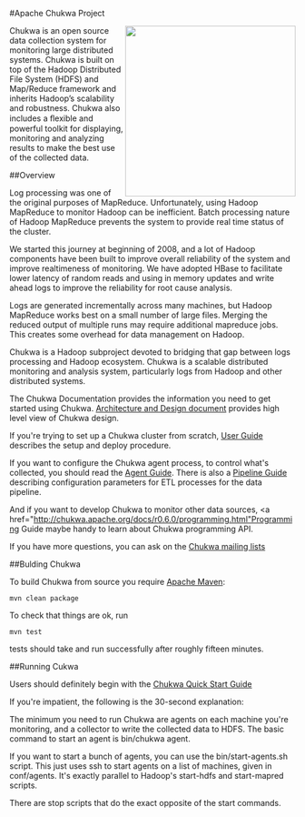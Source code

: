#Apache Chukwa Project

<img src="http://chukwa.apache.org/images/chukwa_logo_small.jpg" align="right" width="300" />

Chukwa is an open source data collection system for monitoring large distributed systems. 
Chukwa is built on top of the Hadoop Distributed File System (HDFS) and Map/Reduce 
framework and inherits Hadoop’s scalability and robustness. Chukwa also includes a 
ﬂexible and powerful toolkit for displaying, monitoring and analyzing results to 
make the best use of the collected data. 

##Overview

Log processing was one of the original purposes of MapReduce. Unfortunately, using 
Hadoop MapReduce to monitor Hadoop can be inefficient. Batch processing nature of 
Hadoop MapReduce prevents the system to provide real time status of the cluster.

We started this journey at beginning of 2008, and a lot of Hadoop components have 
been built to improve overall reliability of the system and improve realtimeness of 
monitoring. We have adopted HBase to facilitate lower latency of random reads and 
using in memory updates and write ahead logs to improve the reliability for root 
cause analysis.

Logs are generated incrementally across many machines, but Hadoop MapReduce works 
best on a small number of large files. Merging the reduced output of multiple runs 
may require additional mapreduce jobs. This creates some overhead for data management 
on Hadoop.

Chukwa is a Hadoop subproject devoted to bridging that gap between logs processing 
and Hadoop ecosystem. Chukwa is a scalable distributed monitoring and analysis system, 
particularly logs from Hadoop and other distributed systems.

The Chukwa Documentation provides the information you need to get started using 
Chukwa. <a href="http://chukwa.apache.org/docs/r0.6.0/design.html">Architecture and 
Design document</a> provides high level view of Chukwa design.

If you're trying to set up a Chukwa cluster from scratch, 
<a href="http://chukwa.apache.org/docs/r0.6.0/user.html">User Guide</a> describes the 
setup and deploy procedure.

If you want to configure the Chukwa agent process, to control what's collected, you 
should read the <a href="http://chukwa.apache.org/docs/r0.6.0/agent.html">Agent Guide</a>. 
There is also a <a href="http://chukwa.apache.org/docs/r0.6.0/pipeline.html">Pipeline Guide</a> 
describing configuration parameters for ETL processes for the data pipeline.

And if you want to develop Chukwa to monitor other data sources, 
<a href="http://chukwa.apache.org/docs/r0.6.0/programming.html"Programming Guide</a> 
maybe handy to learn about Chukwa programming API.

If you have more questions, you can ask on the 
<a href="http://chukwa.apache.org/mail-lists.html">Chukwa mailing lists</a>

##Bulding Chukwa

To build Chukwa from source you require <a href="http://maven.apache.org">Apache Maven</a>:
```
mvn clean package
```
To check that things are ok, run 
```
mvn test
```
tests should take and run successfully after roughly fifteen minutes.

##Running Cukwa

Users should definitely begin with the 
<a href="http://chukwa.apache.org/docs/r0.6.0/Quick_Start_Guide.html">
Chukwa Quick Start Guide</a>

If you're impatient, the following is the 30-second explanation:

The minimum you need to run Chukwa are agents on each machine you're 
monitoring, and a collector to write the collected data to HDFS.  The
basic command to start an agent is bin/chukwa agent.  

If you want to start a bunch of agents, you can use the
bin/start-agents.sh script. This just uses ssh to start agents on a
list of machines, given in conf/agents. It's exactly parallel to
Hadoop's start-hdfs and start-mapred scripts.  

There are stop scripts that do the exact opposite of the start commands. 


